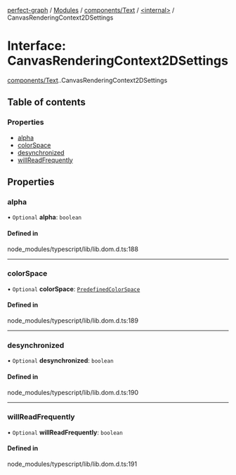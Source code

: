 [perfect-graph](../README.md) / [Modules](../modules.md) / [components/Text](../modules/components_Text.md) / [<internal\>](../modules/components_Text._internal_.md) / CanvasRenderingContext2DSettings

# Interface: CanvasRenderingContext2DSettings

[components/Text](../modules/components_Text.md).[<internal>](../modules/components_Text._internal_.md).CanvasRenderingContext2DSettings

## Table of contents

### Properties

- [alpha](components_Text._internal_.CanvasRenderingContext2DSettings.md#alpha)
- [colorSpace](components_Text._internal_.CanvasRenderingContext2DSettings.md#colorspace)
- [desynchronized](components_Text._internal_.CanvasRenderingContext2DSettings.md#desynchronized)
- [willReadFrequently](components_Text._internal_.CanvasRenderingContext2DSettings.md#willreadfrequently)

## Properties

### alpha

• `Optional` **alpha**: `boolean`

#### Defined in

node_modules/typescript/lib/lib.dom.d.ts:188

___

### colorSpace

• `Optional` **colorSpace**: [`PredefinedColorSpace`](../modules/components_Text._internal_.md#predefinedcolorspace)

#### Defined in

node_modules/typescript/lib/lib.dom.d.ts:189

___

### desynchronized

• `Optional` **desynchronized**: `boolean`

#### Defined in

node_modules/typescript/lib/lib.dom.d.ts:190

___

### willReadFrequently

• `Optional` **willReadFrequently**: `boolean`

#### Defined in

node_modules/typescript/lib/lib.dom.d.ts:191
